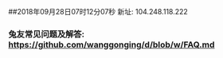 ##2018年09月28日07时12分07秒 新址: 104.248.118.222
### 兔友常见问题及解答: https://github.com/wanggonging/d/blob/w/FAQ.md
